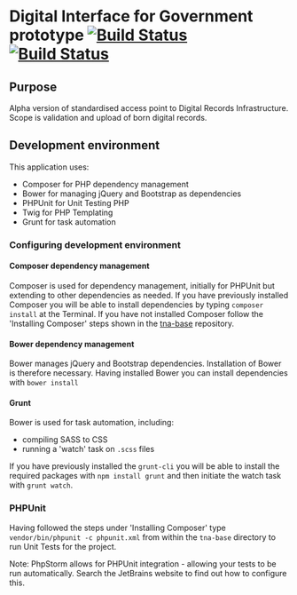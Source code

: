 # Digital Interface for Government prototype [![Build Status](https://travis-ci.org/nationalarchives/dig.svg?branch=master)](https://travis-ci.org/nationalarchives/dig) [![Build Status](https://travis-ci.org/nationalarchives/dig.svg?branch=develop)](https://travis-ci.org/nationalarchives/dig)

## Purpose 

Alpha version of standardised access point to Digital Records Infrastructure. Scope is validation and upload of born digital records.

## Development environment

This application uses: 

* Composer for PHP dependency management
* Bower for managing jQuery and Bootstrap as dependencies
* PHPUnit for Unit Testing PHP
* Twig for PHP Templating
* Grunt for task automation

### Configuring development environment

#### Composer dependency management

Composer is used for dependency management, initially for PHPUnit but extending to other dependencies as needed. If you have previously installed Composer you will be able to install dependencies by typing ```composer install``` at the Terminal. If you have not installed Composer follow the 'Installing Composer' steps shown in the [tna-base](https://github.com/nationalarchives/tna-base/) repository.

#### Bower dependency management

Bower manages jQuery and Bootstrap dependencies. Installation of Bower is therefore necessary. Having installed Bower you can install dependencies with ```bower install```

#### Grunt

Bower is used for task automation, including: 

* compiling SASS to CSS
* running a 'watch' task on `.scss` files

If you have previously installed the `grunt-cli` you will be able to install the required packages with `npm install grunt` and then initiate the watch task with `grunt watch`.

### PHPUnit

Having followed the steps under 'Installing Composer' type ```vendor/bin/phpunit -c phpunit.xml``` from within the ```tna-base``` directory to run Unit Tests for the project.

Note: PhpStorm allows for PHPUnit integration - allowing your tests to be run automatically. Search the JetBrains website to find out how to configure this.

